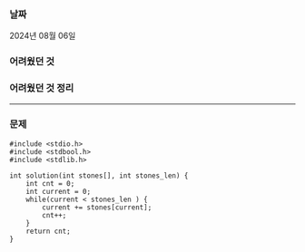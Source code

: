 

<h3>날짜</h3>
2024년 08월 06일  

<h3>어려웠던 것</h3>

<h3>어려웠던 것 정리</h3>

***

<h3>문제</h3>

```  
#include <stdio.h>
#include <stdbool.h>
#include <stdlib.h>

int solution(int stones[], int stones_len) {
    int cnt = 0;
    int current = 0;
    while(current < stones_len ) { 
        current += stones[current];
        cnt++;
    }
    return cnt;
} 

```
